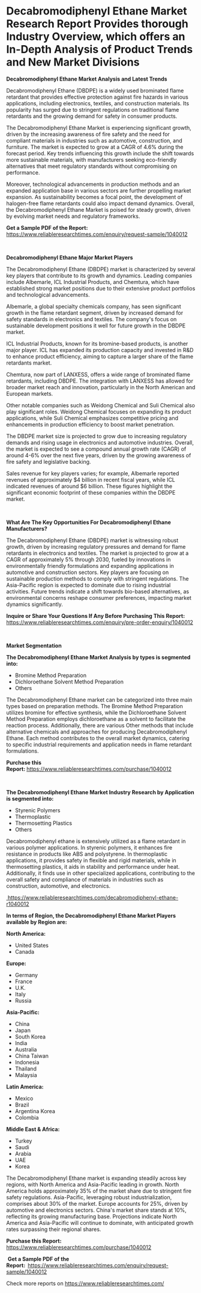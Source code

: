 <p><h1>Decabromodiphenyl Ethane Market Research Report Provides thorough Industry Overview, which offers an In-Depth Analysis of Product Trends and New Market Divisions</h1></p><p><strong>Decabromodiphenyl Ethane Market Analysis and Latest Trends</strong></p>
<p><p>Decabromodiphenyl Ethane (DBDPE) is a widely used brominated flame retardant that provides effective protection against fire hazards in various applications, including electronics, textiles, and construction materials. Its popularity has surged due to stringent regulations on traditional flame retardants and the growing demand for safety in consumer products.</p><p>The Decabromodiphenyl Ethane Market is experiencing significant growth, driven by the increasing awareness of fire safety and the need for compliant materials in industries such as automotive, construction, and furniture. The market is expected to grow at a CAGR of 4.6% during the forecast period. Key trends influencing this growth include the shift towards more sustainable materials, with manufacturers seeking eco-friendly alternatives that meet regulatory standards without compromising on performance. </p><p>Moreover, technological advancements in production methods and an expanded application base in various sectors are further propelling market expansion. As sustainability becomes a focal point, the development of halogen-free flame retardants could also impact demand dynamics. Overall, the Decabromodiphenyl Ethane Market is poised for steady growth, driven by evolving market needs and regulatory frameworks.</p></p>
<p><strong>Get a Sample PDF of the Report:&nbsp;</strong> <a href="https://www.reliableresearchtimes.com/enquiry/request-sample/1040012?utm_campaign=2135&utm_medium=2&utm_source=Github&utm_content=ia&utm_term=30012025&utm_id=decabromodiphenyl-ethane">https://www.reliableresearchtimes.com/enquiry/request-sample/1040012</a></p>
<p>&nbsp;</p>
<p><strong>Decabromodiphenyl Ethane Major Market Players</strong></p>
<p><p>The Decabromodiphenyl Ethane (DBDPE) market is characterized by several key players that contribute to its growth and dynamics. Leading companies include Albemarle, ICL Industrial Products, and Chemtura, which have established strong market positions due to their extensive product portfolios and technological advancements.</p><p>Albemarle, a global specialty chemicals company, has seen significant growth in the flame retardant segment, driven by increased demand for safety standards in electronics and textiles. The company's focus on sustainable development positions it well for future growth in the DBDPE market.</p><p>ICL Industrial Products, known for its bromine-based products, is another major player. ICL has expanded its production capacity and invested in R&D to enhance product efficiency, aiming to capture a larger share of the flame retardants market.</p><p>Chemtura, now part of LANXESS, offers a wide range of brominated flame retardants, including DBDPE. The integration with LANXESS has allowed for broader market reach and innovation, particularly in the North American and European markets.</p><p>Other notable companies such as Weidong Chemical and Suli Chemical also play significant roles. Weidong Chemical focuses on expanding its product applications, while Suli Chemical emphasizes competitive pricing and enhancements in production efficiency to boost market penetration.</p><p>The DBDPE market size is projected to grow due to increasing regulatory demands and rising usage in electronics and automotive industries. Overall, the market is expected to see a compound annual growth rate (CAGR) of around 4-6% over the next five years, driven by the growing awareness of fire safety and legislative backing.</p><p>Sales revenue for key players varies; for example, Albemarle reported revenues of approximately $4 billion in recent fiscal years, while ICL indicated revenues of around $6 billion. These figures highlight the significant economic footprint of these companies within the DBDPE market.</p></p>
<p>&nbsp;</p>
<p><strong>What Are The Key Opportunities For Decabromodiphenyl Ethane Manufacturers?</strong></p>
<p><p>The Decabromodiphenyl Ethane (DBDPE) market is witnessing robust growth, driven by increasing regulatory pressures and demand for flame retardants in electronics and textiles. The market is projected to grow at a CAGR of approximately 5% through 2030, fueled by innovations in environmentally friendly formulations and expanding applications in automotive and construction sectors. Key players are focusing on sustainable production methods to comply with stringent regulations. The Asia-Pacific region is expected to dominate due to rising industrial activities. Future trends indicate a shift towards bio-based alternatives, as environmental concerns reshape consumer preferences, impacting market dynamics significantly.</p></p>
<p><strong>Inquire or Share Your Questions If Any Before Purchasing This Report:</strong> <a href="https://www.reliableresearchtimes.com/enquiry/pre-order-enquiry/1040012?utm_campaign=2135&utm_medium=2&utm_source=Github&utm_content=ia&utm_term=30012025&utm_id=decabromodiphenyl-ethane">https://www.reliableresearchtimes.com/enquiry/pre-order-enquiry/1040012</a></p>
<p>&nbsp;</p>
<p><strong>Market Segmentation</strong></p>
<p><strong>The Decabromodiphenyl Ethane Market Analysis by types is segmented into:</strong></p>
<p><ul><li>Bromine Method Preparation</li><li>Dichloroethane Solvent Method Preparation</li><li>Others</li></ul></p>
<p><p>The Decabromodiphenyl Ethane market can be categorized into three main types based on preparation methods. The Bromine Method Preparation utilizes bromine for effective synthesis, while the Dichloroethane Solvent Method Preparation employs dichloroethane as a solvent to facilitate the reaction process. Additionally, there are various Other methods that include alternative chemicals and approaches for producing Decabromodiphenyl Ethane. Each method contributes to the overall market dynamics, catering to specific industrial requirements and application needs in flame retardant formulations.</p></p>
<p><strong>Purchase this Report:&nbsp;</strong><a href="https://www.reliableresearchtimes.com/purchase/1040012?utm_campaign=2135&utm_medium=2&utm_source=Github&utm_content=ia&utm_term=30012025&utm_id=decabromodiphenyl-ethane">https://www.reliableresearchtimes.com/purchase/1040012</a></p>
<p>&nbsp;</p>
<p><strong>The Decabromodiphenyl Ethane Market Industry Research by Application is segmented into:</strong></p>
<p><ul><li>Styrenic Polymers</li><li>Thermoplastic</li><li>Thermosetting Plastics</li><li>Others</li></ul></p>
<p><p>Decabromodiphenyl ethane is extensively utilized as a flame retardant in various polymer applications. In styrenic polymers, it enhances fire resistance in products like ABS and polystyrene. In thermoplastic applications, it provides safety in flexible and rigid materials, while in thermosetting plastics, it aids in stability and performance under heat. Additionally, it finds use in other specialized applications, contributing to the overall safety and compliance of materials in industries such as construction, automotive, and electronics.</p></p>
<p><a href="https://www.reliableresearchtimes.com/decabromodiphenyl-ethane-r1040012?utm_campaign=2135&utm_medium=2&utm_source=Github&utm_content=ia&utm_term=30012025&utm_id=decabromodiphenyl-ethane">&nbsp;https://www.reliableresearchtimes.com/decabromodiphenyl-ethane-r1040012</a></p>
<p><strong>In terms of Region, the Decabromodiphenyl Ethane Market Players available by Region are:</strong></p>
<p>
    <p> <strong> North America: </strong>
        <ul>
            <li>United States</li>
            <li>Canada</li>
        </ul>
        </p> 
    <p> <strong> Europe: </strong>
        <ul>
            <li>Germany</li>
            <li>France</li>
            <li>U.K.</li>
            <li>Italy</li>
            <li>Russia</li>
        </ul>
        </p> 
    <p> <strong> Asia-Pacific: </strong>
        <ul>
            <li>China</li>
            <li>Japan</li>
            <li>South Korea</li>
            <li>India</li>
            <li>Australia</li>
            <li>China Taiwan</li>
            <li>Indonesia</li>
            <li>Thailand</li>
            <li>Malaysia</li>
        </ul>
        </p> 
    <p> <strong> Latin America: </strong>
        <ul>
            <li>Mexico</li>
            <li>Brazil</li>
            <li>Argentina Korea</li>
            <li>Colombia</li>
        </ul>
        </p> 
    <p> <strong> Middle East & Africa: </strong>
        <ul>
            <li>Turkey</li>
            <li>Saudi</li>
            <li>Arabia</li>
            <li>UAE</li>
            <li>Korea</li>
        </ul>
    </p>
    </p>
<p><p>The Decabromodiphenyl Ethane market is expanding steadily across key regions, with North America and Asia-Pacific leading in growth. North America holds approximately 35% of the market share due to stringent fire safety regulations. Asia-Pacific, leveraging robust industrialization, comprises about 30% of the market. Europe accounts for 25%, driven by automotive and electronics sectors. China's market share stands at 10%, reflecting its growing manufacturing base. Projections indicate North America and Asia-Pacific will continue to dominate, with anticipated growth rates surpassing their regional shares.</p></p>
<p><strong>Purchase this Report: </strong><a href="https://www.reliableresearchtimes.com/purchase/1040012?utm_campaign=2135&utm_medium=2&utm_source=Github&utm_content=ia&utm_term=30012025&utm_id=decabromodiphenyl-ethane">https://www.reliableresearchtimes.com/purchase/1040012</a></p>
<p>&nbsp;<strong>Get a Sample PDF of the Report:&nbsp;&nbsp;</strong><a href="https://www.reliableresearchtimes.com/enquiry/request-sample/1040012?utm_campaign=2135&utm_medium=2&utm_source=Github&utm_content=ia&utm_term=30012025&utm_id=decabromodiphenyl-ethane">https://www.reliableresearchtimes.com/enquiry/request-sample/1040012</a></p>
<p><strong></strong></p>
<p>Check more reports on <a href="https://www.reliableresearchtimes.com/?utm_campaign=2135&utm_medium=2&utm_source=Github&utm_content=ia&utm_term=30012025&utm_id=decabromodiphenyl-ethane">https://www.reliableresearchtimes.com/</a></p>
